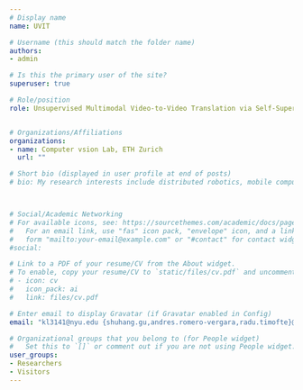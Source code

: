 ```yaml
---
# Display name
name: UVIT

# Username (this should match the folder name)
authors:
- admin

# Is this the primary user of the site?
superuser: true

# Role/position
role: Unsupervised Multimodal Video-to-Video Translation via Self-Supervised Learning


# Organizations/Affiliations
organizations:
- name: Computer vsion Lab, ETH Zurich 
  url: ""

# Short bio (displayed in user profile at end of posts)
# bio: My research interests include distributed robotics, mobile computing and programmable matter.



# Social/Academic Networking
# For available icons, see: https://sourcethemes.com/academic/docs/page-builder/#icons
#   For an email link, use "fas" icon pack, "envelope" icon, and a link in the
#   form "mailto:your-email@example.com" or "#contact" for contact widget.
#social:

# Link to a PDF of your resume/CV from the About widget.
# To enable, copy your resume/CV to `static/files/cv.pdf` and uncomment the lines below.
# - icon: cv
#   icon_pack: ai
#   link: files/cv.pdf

# Enter email to display Gravatar (if Gravatar enabled in Config)
email: "kl3141@nyu.edu {shuhang.gu,andres.romero-vergara,radu.timofte}@vision.ee.ethz.ch "

# Organizational groups that you belong to (for People widget)
#   Set this to `[]` or comment out if you are not using People widget.
user_groups:
- Researchers
- Visitors
---
```


